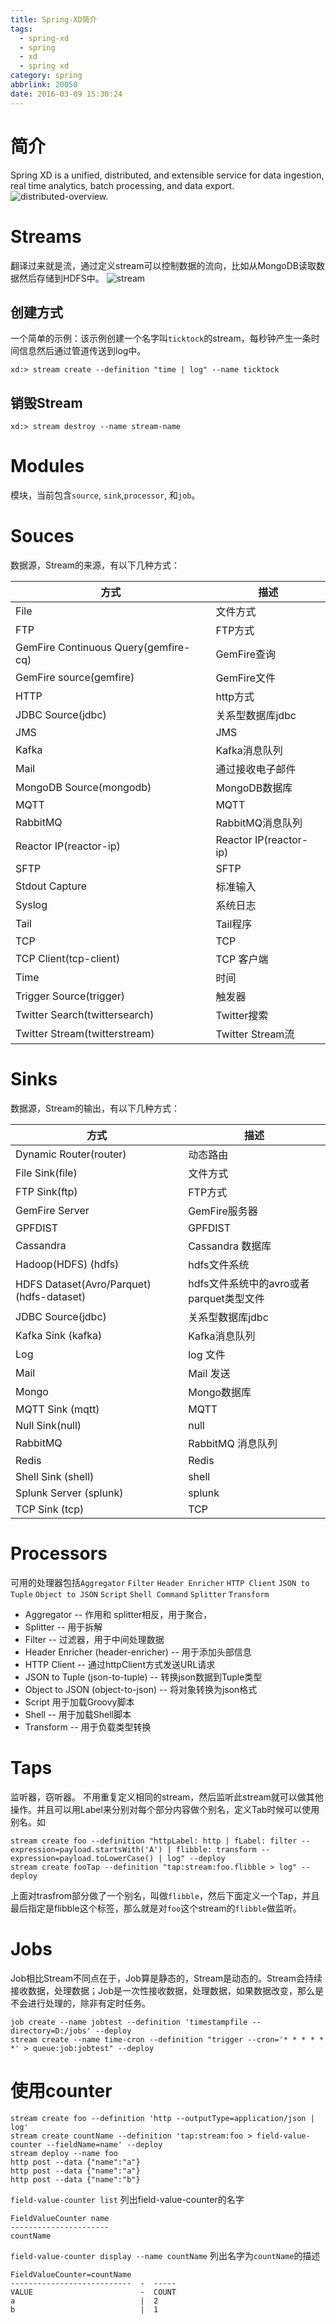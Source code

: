 ```yaml
---
title: Spring-XD简介
tags:
  - spring-xd
  - spring
  - xd
  - spring xd
category: spring
abbrlink: 20058
date: 2016-03-09 15:30:24
---
```


# 简介
Spring XD is a unified, distributed, and extensible service for data ingestion, real time analytics, batch processing, and data export.
![distributed-overview.](https://public-links.todu.top/images/xd/xd-overview.png)
# Streams
翻译过来就是流，通过定义stream可以控制数据的流向，比如从MongoDB读取数据然后存储到HDFS中。
![stream](https://public-links.todu.top/images/xd/stream.png)
## 创建方式
一个简单的示例：该示例创建一个名字叫`ticktock`的stream，每秒钟产生一条时间信息然后通过管道传送到log中。
```
xd:> stream create --definition "time | log" --name ticktock
```
## 销毁Stream
```
xd:> stream destroy --name stream-name
```

# Modules
模块，当前包含`source`, `sink`,`processor`, 和`job`。

# Souces
数据源，Stream的来源，有以下几种方式：

方式|描述
----|------
File|文件方式
FTP|FTP方式
GemFire Continuous Query(gemfire-cq)|GemFire查询
GemFire source(gemfire)|GemFire文件
HTTP|http方式
JDBC Source(jdbc)|关系型数据库jdbc
JMS|JMS
Kafka|Kafka消息队列
Mail|通过接收电子邮件
MongoDB Source(mongodb)|MongoDB数据库
MQTT|MQTT
RabbitMQ|RabbitMQ消息队列
Reactor IP(reactor-ip)|Reactor IP(reactor-ip)
SFTP|SFTP
Stdout Capture| 标准输入
Syslog|系统日志
Tail | Tail程序
TCP|TCP
TCP Client(tcp-client)|TCP 客户端
Time|时间
Trigger Source(trigger)|触发器
Twitter Search(twittersearch)|Twitter搜索
Twitter Stream(twitterstream)|Twitter Stream流

# Sinks
数据源，Stream的输出，有以下几种方式：

方式|描述
----|------
Dynamic Router(router)|动态路由
File Sink(file)|文件方式
FTP Sink(ftp)|FTP方式
GemFire Server|GemFire服务器
GPFDIST|GPFDIST
Cassandra|Cassandra 数据库
Hadoop(HDFS) (hdfs)|hdfs文件系统
HDFS Dataset(Avro/Parquet) (hdfs-dataset)|hdfs文件系统中的avro或者parquet类型文件
JDBC Source(jdbc)|关系型数据库jdbc
Kafka Sink (kafka)|Kafka消息队列
Log | log 文件
Mail | Mail 发送
Mongo | Mongo数据库
MQTT Sink (mqtt) | MQTT
Null Sink(null) | null
RabbitMQ|RabbitMQ 消息队列
Redis | Redis
Shell Sink (shell) |shell
Splunk Server (splunk) | splunk
TCP Sink (tcp) |TCP

# Processors
可用的处理器包括`Aggregator` `Filter` `Header Enricher` `HTTP Client` `JSON to Tuple` `Object to JSON` `Script` `Shell Command` `Splitter` `Transform`
- Aggregator -- 作用和 splitter相反，用于聚合，
- Splitter -- 用于拆解
- Filter -- 过滤器，用于中间处理数据
- Header Enricher (header-enricher) -- 用于添加头部信息
- HTTP Client -- 通过httpClient方式发送URL请求
- JSON to Tuple (json-to-tuple) -- 转换json数据到Tuple类型
- Object to JSON (object-to-json) -- 将对象转换为json格式
- Script 用于加载Groovy脚本
- Shell -- 用于加载Shell脚本
- Transform -- 用于负载类型转换

# Taps
监听器，窃听器。
不用重复定义相同的stream，然后监听此stream就可以做其他操作。并且可以用Label来分别对每个部分内容做个别名，定义Tab时候可以使用别名。如
```
stream create foo --definition "httpLabel: http | fLabel: filter --expression=payload.startsWith('A') | flibble: transform --expression=payload.toLowerCase() | log" --deploy
stream create fooTap --definition "tap:stream:foo.flibble > log" --deploy
```
上面对trasfrom部分做了一个别名，叫做`flibble`，然后下面定义一个Tap，并且最后指定是flibble这个标签，那么就是对`foo`这个stream的`flibble`做监听。

# Jobs
Job相比Stream不同点在于，Job算是静态的，Stream是动态的。Stream会持续接收数据，处理数据；Job是一次性接收数据，处理数据，如果数据改变，那么是不会进行处理的，除非有定时任务。
```
job create --name jobtest --definition 'timestampfile --directory=D:/jobs' --deploy
stream create --name time-cron --definition "trigger --cron='* * * * * *' > queue:job:jobtest" --deploy
```

# 使用counter
```
stream create foo --definition 'http --outputType=application/json | log'
stream create countName --definition 'tap:stream:foo > field-value-counter --fieldName=name' --deploy
stream deploy --name foo
http post --data {"name":"a"}
http post --data {"name":"a"}
http post --data {"name":"b"}
```
`field-value-counter list` 列出field-value-counter的名字
```
FieldValueCounter name
----------------------
countName
```

`field-value-counter display --name countName` 列出名字为`countName`的描述
```
FieldValueCounter=countName
---------------------------  -  -----
VALUE                        -  COUNT
a                            |  2
b                            |  1
```  
